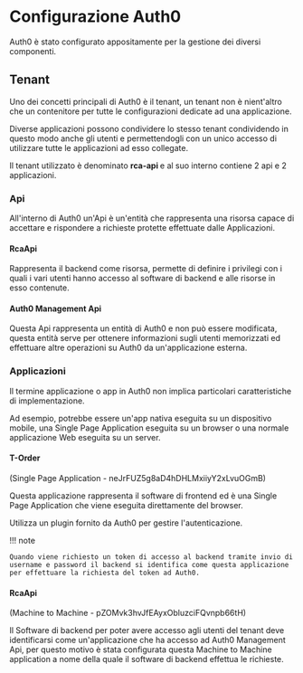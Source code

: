 # Configurazione Auth0

Auth0 è stato configurato appositamente per la gestione dei diversi componenti.

## Tenant

Uno dei concetti principali di Auth0 è il tenant, un tenant non è nient'altro che un contenitore per tutte le configurazioni dedicate ad una applicazione.

Diverse applicazioni possono condividere lo stesso tenant condividendo in questo modo anche gli utenti e permettendogli con un unico accesso di utilizzare tutte le applicazioni ad esso collegate.

Il tenant utilizzato è denominato <b> rca-api </b> e al suo interno contiene 2 api e 2 applicazioni.

### Api

All'interno di Auth0 un'Api è un'entità che rappresenta una risorsa capace di accettare e rispondere a richieste protette effettuate dalle Applicazioni.

#### RcaApi

Rappresenta il backend come risorsa, permette di definire i privilegi con i quali i vari utenti hanno accesso al software di backend e alle risorse in esso contenute.

#### Auth0 Management Api

Questa Api rappresenta un entità di Auth0 e non può essere modificata, questa entità serve per ottenere informazioni sugli utenti memorizzati ed effettuare altre operazioni su Auth0 da un'applicazione esterna.

### Applicazioni

Il termine applicazione o app in Auth0 non implica particolari caratteristiche di implementazione.

Ad esempio, potrebbe essere un'app nativa eseguita su un dispositivo mobile, una Single Page Application eseguita su un browser o una normale applicazione Web eseguita su un server.

#### T-Order

(Single Page Application - neJrFUZ5g8aD4hDHLMxiiyY2xLvuOGmB)

Questa applicazione rappresenta il software di frontend ed è una Single Page Application che viene eseguita direttamente del browser.

Utilizza un plugin fornito da Auth0 per gestire l'autenticazione.

!!! note

    Quando viene richiesto un token di accesso al backend tramite invio di username e password il backend si identifica come questa applicazione per effettuare la richiesta del token ad Auth0.

#### RcaApi

(Machine to Machine - pZOMvk3hvJfEAyxObluzciFQvnpb66tH)

Il Software di backend per poter avere accesso agli utenti del tenant deve identificarsi come un'applicazione che ha accesso ad Auth0 Management Api, per questo motivo è stata configurata questa Machine to Machine application a nome della quale il software di backend effettua le richieste.
